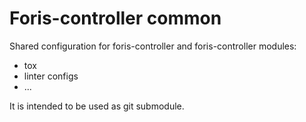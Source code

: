 # Foris-controller common

Shared configuration for foris-controller and foris-controller modules:
* tox
* linter configs
* ...

It is intended to be used as git submodule.
